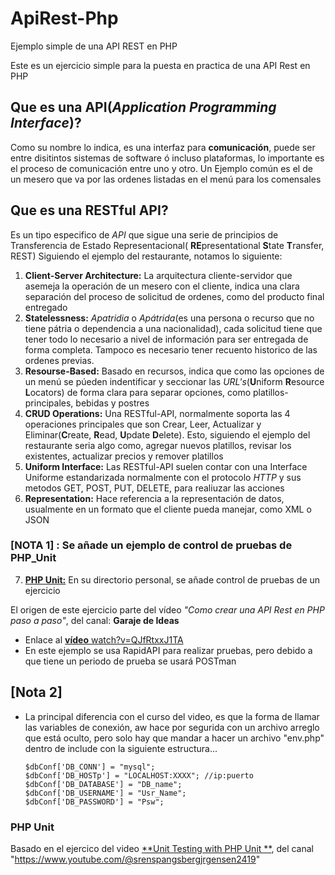 # ApiRest-Php
Ejemplo simple de una API REST en PHP

Este es un ejercicio simple para la puesta en practica de una API Rest en PHP

## Que es una **API**(_Application Programming Interface_)?
Como su nombre lo indica, es una interfaz para **comunicación**, puede ser entre disitintos sistemas de software ó incluso plataformas, lo importante es el proceso de comunicación entre uno y otro.
Un Ejemplo común es el de un mesero que va por las ordenes listadas en el menú para los comensales

## Que es una **RESTful API**?
Es un tipo especifico de _API_ que sigue una serie de principios de Transferencia de Estado Representacional( **RE**presentational **S**tate **T**ransfer, REST)
Siguiendo el ejemplo del restaurante, notamos lo siguiente:
1. **Client-Server Architecture:** La arquitectura cliente-servidor que asemeja la operación de un mesero con el cliente, indica una clara separación del proceso de solicitud de ordenes, como del producto final entregado
2. **Statelessness:** _Apatridia_ o _Apátrida_(es una persona o recurso que no tiene pátria o dependencia a una nacionalidad), cada solicitud tiene que tener todo lo necesario a nivel de información para ser entregada de forma completa. Tampoco es necesario tener recuento historico de las ordenes previas.
3. **Resourse-Based:** Basado en recursos, indica que como las opciones de un menú se púeden indentificar y seccionar las _URL's_(**U**niform **R**esource **L**ocators) de forma clara para separar opciones, como platillos-principales, bebidas y postres
4. **CRUD Operations:** Una RESTful-API, normalmente soporta las 4 operaciones principales que son Crear, Leer, Actualizar y Eliminar(**C**reate, **R**ead, **U**pdate **D**elete). Esto, siguiendo el ejemplo del restaurante seria algo como, agregar nuevos platillos, revisar los existentes, actualizar precios y remover platillos
5. **Uniform Interface:** Las RESTful-API suelen contar con una Interface Uniforme estandarizada normalmente con el protocolo _HTTP_ y sus metodos GET, POST, PUT, DELETE, para realiuzar las acciones
6. **Representation:** Hace referencia a la representación de datos, usualmente en un formato que el cliente pueda manejar, como XML o JSON
### [NOTA 1] : Se añade un ejemplo de control de pruebas de PHP_Unit
7. [**PHP Unit:**](#php-unit) En su directorio personal, se añade control de pruebas de un ejercicio

El origen de este ejercicio parte del vídeo _"Como crear una API Rest en PHP paso a paso"_, del canal: **Garaje de Ideas**
* Enlace al [**vídeo** watch?v=QJfRtxxJ1TA](https://www.youtube.com/watch?v=QJfRtxxJ1TA)
* En este ejemplo se usa RapidAPI para realizar pruebas, pero debido a que tiene un periodo de prueba se usará POSTman

## [Nota 2]
 * La principal diferencia con el curso del video, es que la forma de llamar las variables de conexión, aw hace por segurida con un archivo arreglo que está oculto, pero solo hay que mandar a hacer un archivo "env.php" dentro de include con la siguiente estructura...
    ````
    $dbConf['DB_CONN'] = "mysql";
    $dbConf['DB_HOSTp'] = "LOCALHOST:XXXX"; //ip:puerto
    $dbConf['DB_DATABASE'] = "DB_name";
    $dbConf['DB_USERNAME'] = "Usr_Name";
    $dbConf['DB_PASSWORD'] = "Psw";
    ````
### PHP Unit 
Basado en el ejercico del video [**Unit Testing with PHP Unit
**](https://www.youtube.com/watch?v=a5ZKCFINUkU), del canal "https://www.youtube.com/@srenspangsbergjrgensen2419"